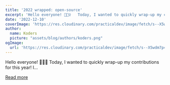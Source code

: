 ```yaml
---
title: '2022 wrapped: open-source'
excerpt: 'Hello everyone! 🙋🏻‍♀️   Today, I wanted to quickly wrap-up my contributions for this year! I...'
date: '2022-12-10'
coverImage: 'https://res.cloudinary.com/practicaldev/image/fetch/s--X5wdm7p4--/c_imagga_scale,f_auto,fl_progressive,h_420,q_66,w_1000/https://dev-to-uploads.s3.amazonaws.com/uploads/articles/fi97izad2p56chz9er0c.gif'
author:
  name: Koders
  picture: "assets/blog/authors/koders.png"
ogImage:
  url: 'https://res.cloudinary.com/practicaldev/image/fetch/s--X5wdm7p4--/c_imagga_scale,f_auto,fl_progressive,h_420,q_66,w_1000/https://dev-to-uploads.s3.amazonaws.com/uploads/articles/fi97izad2p56chz9er0c.gif'
---
```


Hello everyone! 🙋🏻‍♀️   Today, I wanted to quickly wrap-up my contributions for this year! I...

[Read more](https://dev.to/gulyapulya/2022-wrapped-open-source-2g3a)
